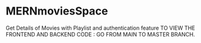 # MERNmoviesSpace
Get Details of Movies with Playlist and authentication feature
TO VIEW THE FRONTEND AND BACKEND CODE : GO FROM MAIN TO MASTER BRANCH.
